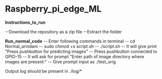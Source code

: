 # Raspberry_pi_edge_ML

__Instructions_to_run__

--Download the repository as a zip file 
--Extract the folder

__Run_normal_code__
-- Enter following commands in terminal
-- cd Normal_arindam
-- sudo chmod +x script.sh
-- ./script.sh
-- It will give print "Press pushbutton for predicting images"
-- Press pushbutton connected to GPIO-15
-- It will ask for prompt "Enter path of image directory where images are present:"
-- Give prompt input as ./test_orig

Output log should be present in ./log/*